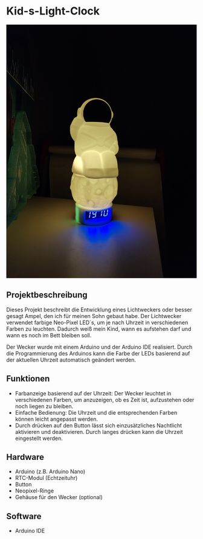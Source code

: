 # Kid-s-Light-Clock

![Kids-Light-Clock](/IMG20240223191006.jpg)

## Projektbeschreibung

Dieses Projekt beschreibt die Entwicklung eines Lichtweckers oder besser gesagt Ampel, den ich für meinen Sohn gebaut habe. Der Lichtwecker verwendet farbige Neo-Pixel LED´s, um je nach Uhrzeit in verschiedenen Farben zu leuchten. Dadurch weiß mein Kind, wann es aufstehen darf und wann es noch im Bett bleiben soll.

Der Wecker wurde mit einem Arduino und der Arduino IDE realisiert. Durch die Programmierung des Arduinos kann die Farbe der LEDs basierend auf der aktuellen Uhrzeit automatisch geändert werden.

## Funktionen
- Farbanzeige basierend auf der Uhrzeit: Der Wecker leuchtet in verschiedenen Farben, um anzuzeigen, ob es Zeit ist, aufzustehen oder noch liegen zu bleiben.
- Einfache Bedienung: Die Uhrzeit und die entsprechenden Farben können leicht angepasst werden.
- Durch drücken auf den Button lässt sich einzusätzliches Nachtlicht aktivieren und deaktivieren. Durch langes drücken kann die Uhrzeit eingestellt werden.

  
## Hardware
- Arduino (z.B. Arduino Nano)
- RTC-Modul (Echtzeituhr)
- Button
- Neopixel-Ringe
- Gehäuse für den Wecker (optional)

  
## Software
- Arduino IDE
